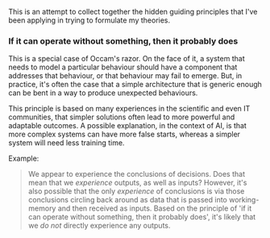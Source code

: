 This is an attempt to collect together the hidden guiding principles that I've been applying in trying to formulate my theories.

### If it can operate without something, then it probably does
This is a special case of Occam's razor. On the face of it, a system that needs to model a particular behaviour should have a component that addresses that behaviour, or that behaviour may fail to emerge. But, in practice, it's often the case that a simple architecture that is generic enough can be bent in a way to produce unexpected behaviours.

This principle is based on many experiences in the scientific and even IT communities, that simpler solutions often lead to more powerful and adaptable outcomes. A possible explanation, in the context of AI, is that more complex systems can have more false starts, whereas a simpler system will need less training time.

Example:
> We appear to experience the conclusions of decisions. Does that mean that we _experience_ outputs, as well as inputs? However, it's also possible that the only _experience_ of conclusions is via those conclusions circling back around as data that is passed into working-memory and then received as inputs. Based on the principle of 'if it can operate without something, then it probably does', it's likely that we _do not_ directly experience any outputs.
